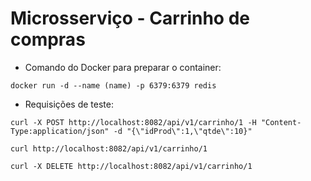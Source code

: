 # Microsserviço - Carrinho de compras

* Comando do Docker para preparar o container:
```
docker run -d --name (name) -p 6379:6379 redis
```

* Requisições de teste:
```
curl -X POST http://localhost:8082/api/v1/carrinho/1 -H "Content-Type:application/json" -d "{\"idProd\":1,\"qtde\":10}"
```
```
curl http://localhost:8082/api/v1/carrinho/1
```
```
curl -X DELETE http://localhost:8082/api/v1/carrinho/1
```

